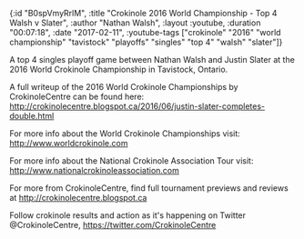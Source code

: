 {:id "B0spVmyRrlM",
 :title "Crokinole 2016 World Championship - Top 4 Walsh v Slater",
 :author "Nathan Walsh",
 :layout :youtube,
 :duration "00:07:18",
 :date "2017-02-11",
 :youtube-tags
 ["crokinole"
  "2016"
  "world championship"
  "tavistock"
  "playoffs"
  "singles"
  "top 4"
  "walsh"
  "slater"]}


A top 4 singles playoff game between Nathan Walsh and Justin Slater at the 2016 World Crokinole Championship in Tavistock, Ontario.

A full writeup of the 2016 World Crokinole Championships by CrokinoleCentre can be found here: http://crokinolecentre.blogspot.ca/2016/06/justin-slater-completes-double.html

For more info about the World Crokinole Championships visit: http://www.worldcrokinole.com

For more info about the National Crokinole Association Tour visit: http://www.nationalcrokinoleassociation.com

For more from CrokinoleCentre, find full tournament previews and reviews at http://crokinolecentre.blogspot.ca

Follow crokinole results and action as it's happening on Twitter @CrokinoleCentre, https://twitter.com/CrokinoleCentre
